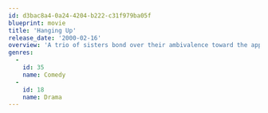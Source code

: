 ```yaml
---
id: d3bac8a4-0a24-4204-b222-c31f979ba05f
blueprint: movie
title: 'Hanging Up'
release_date: '2000-02-16'
overview: 'A trio of sisters bond over their ambivalence toward the approaching death of their curmudgeonly father, to whom none of them was particularly close.'
genres:
  -
    id: 35
    name: Comedy
  -
    id: 18
    name: Drama
---
```

